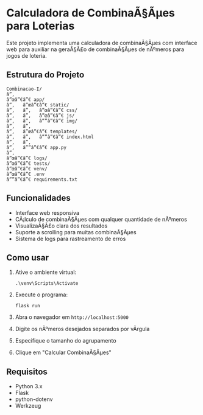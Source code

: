 ﻿# Calculadora de CombinaÃ§Ãµes para Loterias

Este projeto implementa uma calculadora de combinaÃ§Ãµes com interface web para auxiliar
na geraÃ§Ã£o de combinaÃ§Ãµes de nÃºmeros para jogos de loteria.

## Estrutura do Projeto

```
Combinacao-I/
â”‚
â”œâ”€â”€ app/
â”‚   â”œâ”€â”€ static/
â”‚   â”‚   â”œâ”€â”€ css/
â”‚   â”‚   â”œâ”€â”€ js/
â”‚   â”‚   â””â”€â”€ img/
â”‚   â”‚
â”‚   â”œâ”€â”€ templates/
â”‚   â”‚   â””â”€â”€ index.html
â”‚   â”‚
â”‚   â””â”€â”€ app.py
â”‚
â”œâ”€â”€ logs/
â”œâ”€â”€ tests/
â”œâ”€â”€ venv/
â”œâ”€â”€ .env
â””â”€â”€ requirements.txt
```

## Funcionalidades

- Interface web responsiva
- CÃ¡lculo de combinaÃ§Ãµes com qualquer quantidade de nÃºmeros
- VisualizaÃ§Ã£o clara dos resultados
- Suporte a scrolling para muitas combinaÃ§Ãµes
- Sistema de logs para rastreamento de erros

## Como usar

1. Ative o ambiente virtual:
   ```
   .\venv\Scripts\Activate
   ```

2. Execute o programa:
   ```
   flask run
   ```

3. Abra o navegador em `http://localhost:5000`
4. Digite os nÃºmeros desejados separados por vÃ­rgula
5. Especifique o tamanho do agrupamento
6. Clique em "Calcular CombinaÃ§Ãµes"

## Requisitos

- Python 3.x
- Flask
- python-dotenv
- Werkzeug
